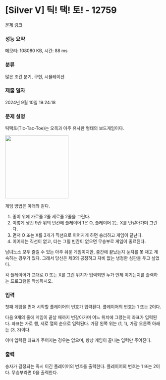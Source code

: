 # [Silver V] 틱! 택! 토! - 12759 

[문제 링크](https://www.acmicpc.net/problem/12759) 

### 성능 요약

메모리: 108080 KB, 시간: 88 ms

### 분류

많은 조건 분기, 구현, 시뮬레이션

### 제출 일자

2024년 9월 10일 19:24:18

### 문제 설명

<p>틱택토(Tic-Tac-Toe)는 오목과 아주 유사한 형태의 보드게임이다.</p>

<p><img alt="" src="https://onlinejudgeimages.s3-ap-northeast-1.amazonaws.com/problem/12759/1.png" style="height:203px; width:204px"></p>

<p>게임 방법은 아래와 같다.</p>

<ol>
	<li>종이 위에 가로줄 2줄 세로줄 2줄을 그린다.</li>
	<li>이렇게 생긴 9칸 위의 빈칸에 플레이어 1은 O, 플레이어 2는 X를 번갈아가며 그린다.</li>
	<li>먼저 O 또는 X를 3개가 직선으로 이어지게 하면 승리하고 게임이 끝난다.</li>
	<li>이어지는 직선이 없고, 더는 그릴 빈칸이 없으면 무승부로 게임이 종료된다.</li>
</ol>

<p>남녀노소 모두 즐길 수 있는 아주 쉬운 게임이지만, 중간에 끝났는지 눈치를 못 채고 계속하는 경우가 있다. 그래서 당신은 제3의 공정하고 자비 없는 냉정한 심판을 두고 싶었다.</p>

<p>각 플레이어가 교대로 O 또는 X를 그린 위치가 입력되면 누가 언제 이기는지를 출력하는 프로그램을 작성하시오.</p>

### 입력 

 <p>첫째 게임을 먼저 시작할 플레이어의 번호가 입력된다. 플레이어의 번호는 1 또는 2이다.</p>

<p>다음 9개의 줄에 게임이 끝날 때까지 번갈아가며 어느 위치에 그렸는지 좌표가 입력된다. 좌표는 가로 행, 세로 열의 순으로 입력된다. 가장 왼쪽 위는 (1, 1), 가장 오른쪽 아래는 (3, 3)이다.</p>

<p>이미 입력된 좌표가 주어지는 경우는 없으며, 항상 게임이 끝나는 입력만 주어진다.</p>

### 출력 

 <p>승자가 결정되는 즉시 이긴 플레이어의 번호를 출력한다. 플레이어의 번호는 1 또는 2이다. 무승부라면 0을 출력한다.</p>

